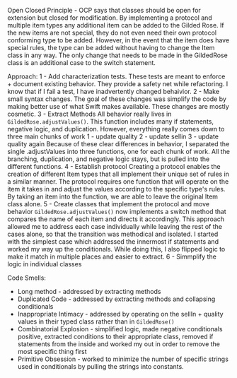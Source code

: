 Open Closed Principle -
OCP says that classes should be open for extension but closed for modification. By implementing a protocol and multiple item types any additional item can be added to the Gilded Rose. If the new items are not special, they do not even need their own protocol conforming type to be added. However, in the event that the item does have special rules, the type can be added without having to change the Item class in any way. The only change that needs to be made in the GildedRose class is an additional case to the switch statement.

Approach:
1 - Add characterization tests.
    These tests are meant to enforce + document existing behavior. They provide a safety net while refactoring. I know that if I fail a test, I have inadvertently changed behaivior.
2 - Make small syntax changes.
    The goal of these changes was simplify the code by making better use of what Swift makes available. These changes are mostly cosmetic.
3 - Extract Methods
    All behavior really lives in `GildedRose.adjustValues()`. This function includes many if statements, negative logic, and duplication. However, everything really comes down to three main chunks of work
            1 - update quality
            2 - update sellin
            3 - update quality again
        Because of these clear differences in behavior, I separated the single .adjustValues into three functions, one for each chunk of work. All the branching, duplication, and negative logic stays, but is pulled into the different functions.
4 - Establish protocol
    Creating a protocol enables the creation of different Item types that all implement their unique set of rules in a similar manner. The protocol requires one function that will operate on the item it takes in and adjust the values according to the specific type's rules. By taking an item into the function, we are able to leave the original Item class alone.
5 - Create classes that implement the protocol and move behavior
    `GildedRose.adjustValues()` now implements a switch method that compares the name of each item and directs it accordingly. This approach allowed me to address each case individually while leaving the rest of the cases alone, so that the transition was methodical and isolated. I started with the simplest case which addressed the innermost if statements and worked my way up the conditionals. While doing this, I also flipped logic to make it match in multiple places and easier to extract.
6 - Simmplify the logic in individual classes
    

Code Smells:
- Long method - addressed by extracting methods
- Duplicated Code - addressed by extracting methods and collapsing conditionals
- Inappropriate Intimacy - addressed by operating on the sellIn + quality values in their typed class rather than in `GildedRose()`
- Combinatorial Explosion - simplified logic, made negative conditionals positive, extracted conditions to their appropriate class, removed if statements from the inside and worked my out in order to remove the most specific thing first
- Primitive Obsession - worked to minimize the number of specific strings used in conditionals by pulling the strings into constants.
